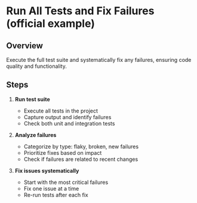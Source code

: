 # Run All Tests and Fix Failures (official example)

## Overview
Execute the full test suite and systematically fix any failures, ensuring code quality and functionality.

## Steps
1. **Run test suite**
   - Execute all tests in the project
   - Capture output and identify failures
   - Check both unit and integration tests

2. **Analyze failures**
   - Categorize by type: flaky, broken, new failures
   - Prioritize fixes based on impact
   - Check if failures are related to recent changes

3. **Fix issues systematically**
   - Start with the most critical failures
   - Fix one issue at a time
   - Re-run tests after each fix
